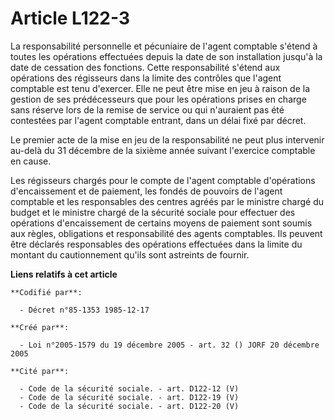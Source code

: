 # Article L122-3

La responsabilité personnelle et pécuniaire de l'agent comptable s'étend à toutes les opérations effectuées depuis la date de
son installation jusqu'à la date de cessation des fonctions. Cette responsabilité s'étend aux opérations des régisseurs dans
la limite des contrôles que l'agent comptable est tenu d'exercer. Elle ne peut être mise en jeu à raison de la gestion de ses
prédécesseurs que pour les opérations prises en charge sans réserve lors de la remise de service ou qui n'auraient pas été
contestées par l'agent comptable entrant, dans un délai fixé par décret.

Le premier acte de la mise en jeu de la responsabilité ne peut plus intervenir au-delà du 31 décembre de la sixième année
suivant l'exercice comptable en cause.

Les régisseurs chargés pour le compte de l'agent comptable d'opérations d'encaissement et de paiement, les fondés de pouvoirs
de l'agent comptable et les responsables des centres agréés par le ministre chargé du budget et le ministre chargé de la
sécurité sociale pour effectuer des opérations d'encaissement de certains moyens de paiement sont soumis aux règles,
obligations et responsabilité des agents comptables. Ils peuvent être déclarés responsables des opérations effectuées dans la
limite du montant du cautionnement qu'ils sont astreints de fournir.

**Liens relatifs à cet article**

	**Codifié par**:

	  - Décret n°85-1353 1985-12-17

	**Créé par**:

	  - Loi n°2005-1579 du 19 décembre 2005 - art. 32 () JORF 20 décembre 2005

	**Cité par**:

	  - Code de la sécurité sociale. - art. D122-12 (V)
	  - Code de la sécurité sociale. - art. D122-19 (V)
	  - Code de la sécurité sociale. - art. D122-20 (V)
